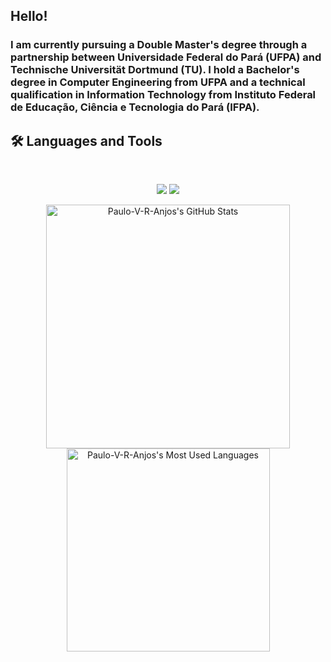 ## Hello!


### I am currently pursuing a Double Master's degree through a partnership between Universidade Federal do Pará (UFPA) and Technische Universität Dortmund (TU). I hold a Bachelor's degree in Computer Engineering from UFPA and a technical qualification in Information Technology from Instituto Federal de Educação, Ciência e Tecnologia do Pará (IFPA).

## 🛠️ Languages and Tools

<br>

<p align="center">
  <img src="https://skillicons.dev/icons?i=mongodb,html,css,git,figma,aws,flutter,docker,c,c#,obsidian,terminal" />
  <img src="https://skillicons.dev/icons?i=python,vscode,linux,ubuntu,gitlab,matlab,flask,arduino" />
</p>

<div align=center>
  <img width=390 src="https://github-readme-stats.vercel.app/api?username=Paulo-V-R-Anjos&theme=transparent&count_private=true&show_icons=true&rank_icon=github&locale=en" alt="Paulo-V-R-Anjos's GitHub Stats" />
  <img width=325 src="https://github-readme-stats.vercel.app/api/top-langs?username=Paulo-V-R-Anjos&theme=transparent&layout=donut&hide=css&langs_count=8&border_radius=10&show_icons=true&locale=en" alt="Paulo-V-R-Anjos's Most Used Languages" />
</div>


<!--
**Paulo-V-R-Anjos/Paulo-V-R-Anjos** is a ✨ _special_ ✨ repository because its `README.md` (this file) appears on your GitHub profile.

Here are some ideas to get you started:

- 🔭 I’m currently working on ...
- 🌱 I’m currently learning ...
- 👯 I’m looking to collaborate on ...
- 🤔 I’m looking for help with ...
- 💬 Ask me about ...
- 📫 How to reach me: ...
- 😄 Pronouns: ...
- ⚡ Fun fact: ...
-->
